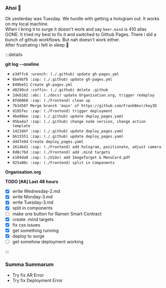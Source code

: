 ### Ahoi 🦜

Ok yesterday was Tuesday. We hurdle with getting a hologram out.
It works on my local machine.  
When I bring it to surge it doesn't work and say `beer.mind` is 410 alias GONE.
It tried my best to fix it and switched to Github Pages.
There i did a bunch of github workflows. But nah doesn't work either.  
After frustrating i felt in sleep 🙈

:::details

**git log --oneline**
- `e3dffc6 :wrench: (./.github) update gh-pages.yml`
- `6be9bfb :zap: (./.github) update gh-pages.yml`
- `849be51 Create gh-pages.yml`
- `d8299cd :coffin: (./.github) delete .github`
- `2deb182 :abc: (./docs) update Organisation.org, trigger redeploy`
- `8fd6060 :zap: (./Frontend) clean up`
- `7b3d58f Merge branch 'main' of https://github.com/FrankBevr/key3D`
- `d195fec :zap: (./Frontend) trigger deployment`
- `4be88ee :zap: (./.github) update deploy_pages.yaml`
- `95ba4a7 :zap: (./.github) change node version, change action template`
- `1422d4f :zap: (./.github) update deploy_pages.yaml`
- `b615551 :zap: (./.github) update deploy_pages.yaml`
- `dd47e9d Create deploy_pages.yaml`
- `2614b41 :zap: (./Frontend) add hologram, positionate, adjust camera`
- `0d8c76d :zap: (./Frontend) add .mind targets`
- `e104da0 :zap: (./UiUx) add ImageTarget & MenuCard.pdf`
- `925a00c :zap: (./Frontend) split in Components`

**Organisation.org**

**TODO [#A] Last 48 hours**
- [X] write Wednesday-2.md
- [X] write Monday-3.md
- [X] write Tuesday-3.md
- [X] split in components
- [ ] make one button for Ramen Smart Contract
- [X] create .mind targets
- [X] fix css issues
- [X] get something running
- [X] deploy to surge
- [ ] get somehow deployment working

::: 

### Summa Summarum

- Try fix AR Error
- Try fix Deployment Error
